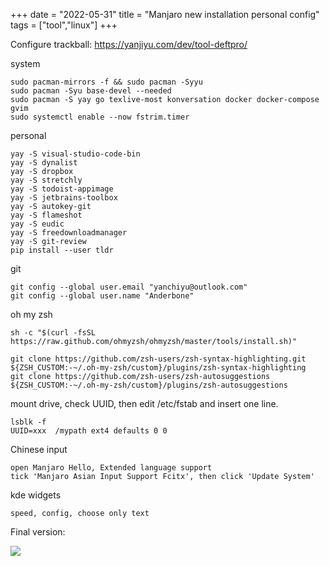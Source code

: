 +++ 
date = "2022-05-31"
title = "Manjaro new installation personal config"
tags = ["tool","linux"]
+++

Configure trackball: https://yanjiyu.com/dev/tool-deftpro/

system
```
sudo pacman-mirrors -f && sudo pacman -Syyu
sudo pacman -Syu base-devel --needed
sudo pacman -S yay go texlive-most konversation docker docker-compose gvim
sudo systemctl enable --now fstrim.timer
```

personal
```
yay -S visual-studio-code-bin
yay -S dynalist
yay -S dropbox
yay -S stretchly
yay -S todoist-appimage
yay -S jetbrains-toolbox 
yay -S autokey-git
yay -S flameshot
yay -S eudic
yay -S freedownloadmanager
yay -S git-review
pip install --user tldr
```

git
```
git config --global user.email "yanchiyu@outlook.com" 
git config --global user.name "Anderbone"
```
oh my zsh
```
sh -c "$(curl -fsSL https://raw.github.com/ohmyzsh/ohmyzsh/master/tools/install.sh)"

git clone https://github.com/zsh-users/zsh-syntax-highlighting.git ${ZSH_CUSTOM:-~/.oh-my-zsh/custom}/plugins/zsh-syntax-highlighting
git clone https://github.com/zsh-users/zsh-autosuggestions ${ZSH_CUSTOM:-~/.oh-my-zsh/custom}/plugins/zsh-autosuggestions
```

mount drive, check UUID, then edit /etc/fstab and insert one line.
```
lsblk -f
UUID=xxx  /mypath ext4 defaults 0 0
```
Chinese input
```
open Manjaro Hello, Extended language support
tick 'Manjaro Asian Input Support Fcitx', then click 'Update System'
```

kde widgets
```
speed, config, choose only text
```

Final version:

![](https://i.imgur.com/uYxWTHh.jpg)